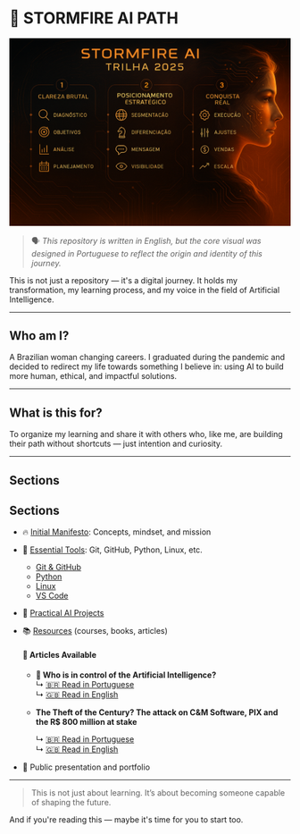 # 🧠 STORMFIRE AI PATH

![Stormfire Banner](stormfire_trilha_2025.png)

> 🗣️ *This repository is written in English, but the core visual was designed in Portuguese to reflect the origin and identity of this journey.*


This is not just a repository — it's a digital journey.
It holds my transformation, my learning process, and my voice in the field of Artificial Intelligence.

---

## Who am I?
A Brazilian woman changing careers. 
I graduated during the pandemic and decided to redirect my life towards something I believe in: using AI to build more human, ethical, and impactful solutions.

---

## What is this for?
To organize my learning and share it with others who, like me, are building their path without shortcuts — just intention and curiosity.

---

## Sections

## Sections

- 🔥 [Initial Manifesto](01_intro/mindset.md): Concepts, mindset, and mission
- 🔧 [Essential Tools](02_tools/tools_overview.md): Git, GitHub, Python, Linux, etc.
  - [Git & GitHub](02_tools/git_github.md)
  - [Python](02_tools/python.md)
  - [Linux](02_tools/linux.md)
  - [VS Code](02_tools/vscode.md)
- 🧠 [Practical AI Projects](03_practical_AI_Projects/practical_overview.md)
- 📚 [Resources](04_resources/resources_overview.md) (courses, books, articles)
   #### 📄 Articles Available

   - **🧠 Who is in control of the Artificial Intelligence?**  
     ↳ [🇧🇷 Read in Portuguese](https://github.com/JacianaBraz/stormfire-ai-roadmap/blob/main/04_resources/controle.ai/pt.md)  
     ↳ [🇬🇧 Read in English](https://github.com/JacianaBraz/stormfire-ai-roadmap/blob/main/04_resources/controle.ai/en.md)

   -  **The Theft of the Century? The attack on C&M Software, PIX and the R$ 800 million at stake**
        
        ↳ [🇧🇷 Read in Portuguese](04_resources/roubo_cm_software/pt.md)  
        ↳ [🇬🇧 Read in English](04_resources/roubo_cm_software/en.md)

- 🧭 Public presentation and portfolio
  
---

> This is not just about learning.
> It’s about becoming someone capable of shaping the future.

And if you're reading this — maybe it's time for you to start too.
